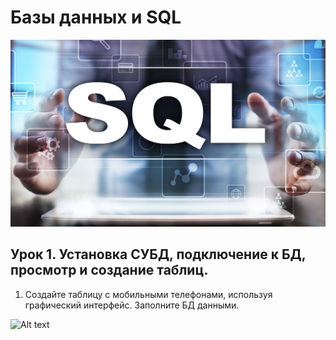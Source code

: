 #  Базы данных и SQL


![Alt text](sql.jpg)

## Урок 1. Установка СУБД, подключение к БД, просмотр и создание таблиц.


1. Создайте таблицу с мобильными телефонами, используя графический интерфейс. 
Заполните БД данными.

![Alt text](task_2.png)
